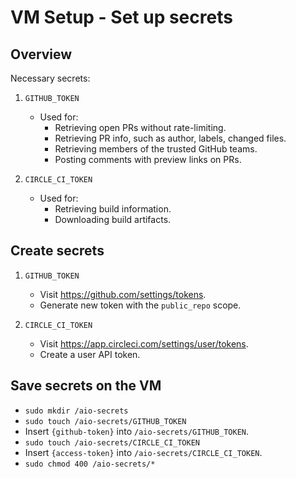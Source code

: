 # VM Setup - Set up secrets


## Overview

Necessary secrets:

1. `GITHUB_TOKEN`
   - Used for:
     - Retrieving open PRs without rate-limiting.
     - Retrieving PR info, such as author, labels, changed files.
     - Retrieving members of the trusted GitHub teams.
     - Posting comments with preview links on PRs.

2. `CIRCLE_CI_TOKEN`
   - Used for:
     - Retrieving build information.
     - Downloading build artifacts.


## Create secrets

1. `GITHUB_TOKEN`
   - Visit https://github.com/settings/tokens.
   - Generate new token with the `public_repo` scope.

2. `CIRCLE_CI_TOKEN`
   - Visit https://app.circleci.com/settings/user/tokens.
   - Create a user API token.


## Save secrets on the VM

- `sudo mkdir /aio-secrets`
- `sudo touch /aio-secrets/GITHUB_TOKEN`
- Insert `{github-token}` into `/aio-secrets/GITHUB_TOKEN`.
- `sudo touch /aio-secrets/CIRCLE_CI_TOKEN`
- Insert `{access-token}` into `/aio-secrets/CIRCLE_CI_TOKEN`.
- `sudo chmod 400 /aio-secrets/*`
